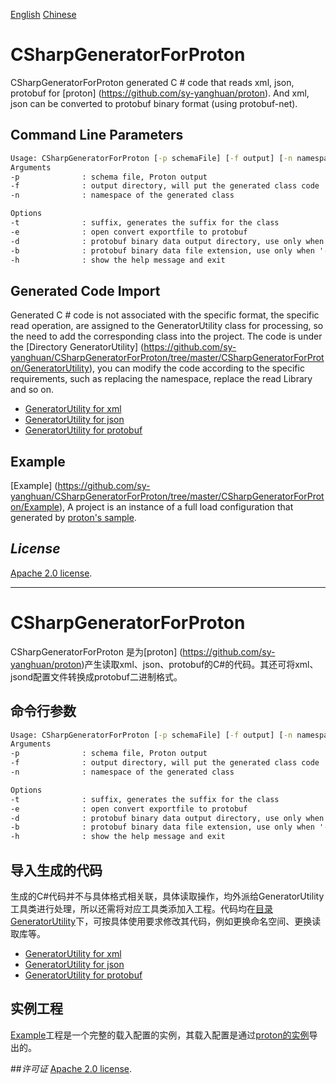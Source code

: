 [English](https://github.com/sy-yanghuan/CSharpGeneratorForProton#csharpgeneratorforproton)   [Chinese](https://github.com/sy-yanghuan/CSharpGeneratorForProton#csharpgeneratorforproton-1)  
# CSharpGeneratorForProton
CSharpGeneratorForProton generated C # code that reads xml, json, protobuf for [proton] (https://github.com/sy-yanghuan/proton). And xml, json can be converted to protobuf binary format (using protobuf-net).
## Command Line Parameters
```cmd
Usage: CSharpGeneratorForProton [-p schemaFile] [-f output] [-n namespace]
Arguments 
-p              : schema file, Proton output
-f              : output directory, will put the generated class code
-n              : namespace of the generated class 

Options
-t              : suffix, generates the suffix for the class  
-e              : open convert exportfile to protobuf
-d              : protobuf binary data output directory, use only when '-e' exists  
-b              : protobuf binary data file extension, use only when '-e' exists
-h              : show the help message and exit 
```
## Generated Code Import
Generated C # code is not associated with the specific format, the specific read operation, are assigned to the GeneratorUtility class for processing, so the need to add the corresponding class into the project. The code is under the [Directory GeneratorUtility] (https://github.com/sy-yanghuan/CSharpGeneratorForProton/tree/master/CSharpGeneratorForProton/GeneratorUtility), you can modify the code according to the specific requirements, such as replacing the namespace, replace the read Library and so on.
- [GeneratorUtility for xml](https://github.com/sy-yanghuan/CSharpGeneratorForProton/blob/master/CSharpGeneratorForProton/CSharpGeneratorForProton/GeneratorUtility/XmlLoader.cs)
- [GeneratorUtility for json](https://github.com/sy-yanghuan/CSharpGeneratorForProton/blob/master/CSharpGeneratorForProton/CSharpGeneratorForProton/GeneratorUtility/JsonLoader.cs)
- [GeneratorUtility for protobuf](https://github.com/sy-yanghuan/CSharpGeneratorForProton/blob/master/CSharpGeneratorForProton/CSharpGeneratorForProton/GeneratorUtility/ProtobufLoader.cs)  

## Example
[Example] (https://github.com/sy-yanghuan/CSharpGeneratorForProton/tree/master/CSharpGeneratorForProton/Example), A project is an instance of a full load configuration that generated by [proton's sample](https://github.com/sy-yanghuan/proton/tree/master/sample).

## *License*
[Apache 2.0 license](LICENSE).

_____________________
# CSharpGeneratorForProton
CSharpGeneratorForProton 是为[proton] (https://github.com/sy-yanghuan/proton)产生读取xml、json、protobuf的C#的代码。其还可将xml、jsond配置文件转换成protobuf二进制格式。
## 命令行参数
```cmd
Usage: CSharpGeneratorForProton [-p schemaFile] [-f output] [-n namespace]
Arguments 
-p              : schema file, Proton output
-f              : output directory, will put the generated class code
-n              : namespace of the generated class 

Options
-t              : suffix, generates the suffix for the class  
-e              : open convert exportfile to protobuf
-d              : protobuf binary data output directory, use only when '-e' exists  
-b              : protobuf binary data file extension, use only when '-e' exists
-h              : show the help message and exit 
```
## 导入生成的代码
生成的C#代码并不与具体格式相关联，具体读取操作，均外派给GeneratorUtility工具类进行处理，所以还需将对应工具类添加入工程。代码均在[目录GeneratorUtility](https://github.com/sy-yanghuan/CSharpGeneratorForProton/tree/master/CSharpGeneratorForProton/CSharpGeneratorForProton/GeneratorUtility)下，可按具体使用要求修改其代码，例如更换命名空间、更换读取库等。
- [GeneratorUtility for xml](https://github.com/sy-yanghuan/CSharpGeneratorForProton/blob/master/CSharpGeneratorForProton/CSharpGeneratorForProton/GeneratorUtility/XmlLoader.cs)
- [GeneratorUtility for json](https://github.com/sy-yanghuan/CSharpGeneratorForProton/blob/master/CSharpGeneratorForProton/CSharpGeneratorForProton/GeneratorUtility/JsonLoader.cs)
- [GeneratorUtility for protobuf](https://github.com/sy-yanghuan/CSharpGeneratorForProton/blob/master/CSharpGeneratorForProton/CSharpGeneratorForProton/GeneratorUtility/ProtobufLoader.cs)  

## 实例工程
[Example](https://github.com/sy-yanghuan/CSharpGeneratorForProton/tree/master/CSharpGeneratorForProton/Example)工程是一个完整的载入配置的实例，其载入配置是通过[proton的实例](https://github.com/sy-yanghuan/proton/tree/master/sample)导出的。

##*许可证*
[Apache 2.0 license](https://github.com/sy-yanghuan/CSharpGeneratorForProton/blob/master/LICENSE).
